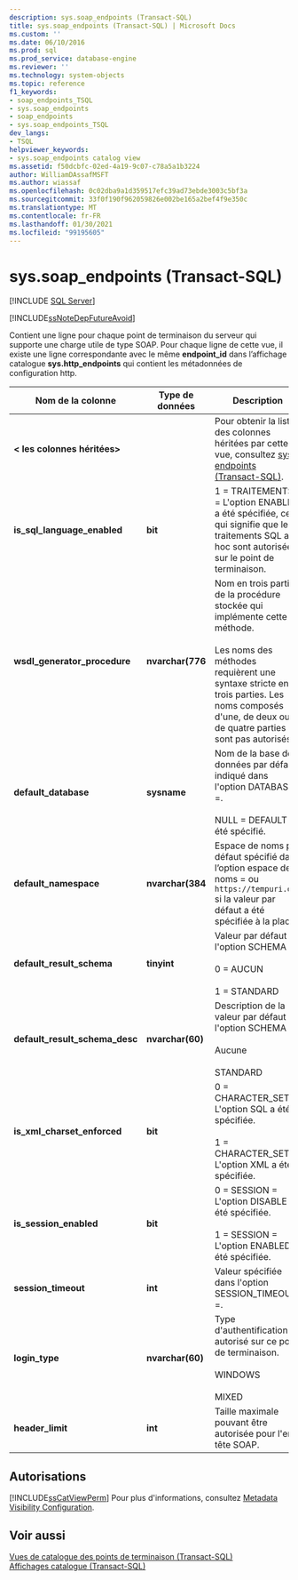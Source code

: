 ```yaml
---
description: sys.soap_endpoints (Transact-SQL)
title: sys.soap_endpoints (Transact-SQL) | Microsoft Docs
ms.custom: ''
ms.date: 06/10/2016
ms.prod: sql
ms.prod_service: database-engine
ms.reviewer: ''
ms.technology: system-objects
ms.topic: reference
f1_keywords:
- soap_endpoints_TSQL
- sys.soap_endpoints
- soap_endpoints
- sys.soap_endpoints_TSQL
dev_langs:
- TSQL
helpviewer_keywords:
- sys.soap_endpoints catalog view
ms.assetid: f50dcbfc-02ed-4a19-9c07-c78a5a1b3224
author: WilliamDAssafMSFT
ms.author: wiassaf
ms.openlocfilehash: 0c02dba9a1d359517efc39ad73ebde3003c5bf3a
ms.sourcegitcommit: 33f0f190f962059826e002be165a2bef4f9e350c
ms.translationtype: MT
ms.contentlocale: fr-FR
ms.lasthandoff: 01/30/2021
ms.locfileid: "99195605"
---
```

# <a name="syssoap_endpoints-transact-sql"></a>sys.soap_endpoints (Transact-SQL)
[!INCLUDE [SQL Server](../../includes/applies-to-version/sqlserver.md)]

  [!INCLUDE[ssNoteDepFutureAvoid](../../includes/ssnotedepfutureavoid-md.md)]  
  
 Contient une ligne pour chaque point de terminaison du serveur qui supporte une charge utile de type SOAP. Pour chaque ligne de cette vue, il existe une ligne correspondante avec le même **endpoint_id** dans l’affichage catalogue **sys.http_endpoints** qui contient les métadonnées de configuration http.  
  
 
|Nom de la colonne|Type de données|Description|  
|-----------------|---------------|-----------------|  
|**< les colonnes héritées>**||Pour obtenir la liste des colonnes héritées par cette vue, consultez [sys. endpoints &#40;Transact-SQL&#41;](../../relational-databases/system-catalog-views/sys-endpoints-transact-sql.md).|  
|**is_sql_language_enabled**|**bit**|1 = TRAITEMENTS = L'option ENABLED a été spécifiée, ce qui signifie que les traitements SQL ad-hoc sont autorisées sur le point de terminaison.|  
|**wsdl_generator_procedure**|**nvarchar(776**|Nom en trois parties de la procédure stockée qui implémente cette méthode.<br /><br /> Les noms des méthodes requièrent une syntaxe stricte en trois parties. Les noms composés d'une, de deux ou de quatre parties ne sont pas autorisés.|  
|**default_database**|**sysname**|Nom de la base de données par défaut indiqué dans l'option DATABASE =.<br /><br /> NULL = DEFAULT a été spécifié.|  
|**default_namespace**|**nvarchar(384**|Espace de noms par défaut spécifié dans l’option espace de noms = ou `https://tempuri.org` si la valeur par défaut a été spécifiée à la place.|  
|**default_result_schema**|**tinyint**|Valeur par défaut de l'option SCHEMA =.<br /><br /> 0 = AUCUN<br /><br /> 1 = STANDARD|  
|**default_result_schema_desc**|**nvarchar(60)**|Description de la valeur par défaut de l'option SCHEMA =.<br /><br /> Aucune<br /><br /> STANDARD|  
|**is_xml_charset_enforced**|**bit**|0 = CHARACTER_SET = L'option SQL a été spécifiée.<br /><br /> 1 = CHARACTER_SET = L'option XML a été spécifiée.|  
|**is_session_enabled**|**bit**|0 = SESSION = L'option DISABLE a été spécifiée.<br /><br /> 1 = SESSION = L'option ENABLED a été spécifiée.|  
|**session_timeout**|**int**|Valeur spécifiée dans l'option SESSION_TIMEOUT =.|  
|**login_type**|**nvarchar(60)**|Type d'authentification autorisé sur ce point de terminaison.<br /><br /> WINDOWS<br /><br /> MIXED|  
|**header_limit**|**int**|Taille maximale pouvant être autorisée pour l'en-tête SOAP.|  
  
## <a name="permissions"></a>Autorisations  
 [!INCLUDE[ssCatViewPerm](../../includes/sscatviewperm-md.md)] Pour plus d'informations, consultez [Metadata Visibility Configuration](../../relational-databases/security/metadata-visibility-configuration.md).  
  
## <a name="see-also"></a>Voir aussi  
 [Vues de catalogue des points de terminaison &#40;Transact-SQL&#41;](../../relational-databases/system-catalog-views/endpoints-catalog-views-transact-sql.md)   
 [Affichages catalogue &#40;Transact-SQL&#41;](../../relational-databases/system-catalog-views/catalog-views-transact-sql.md)  
  
  
